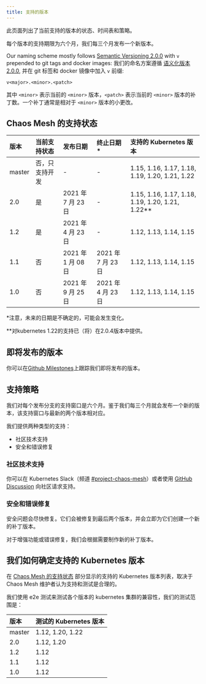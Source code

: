 ```yaml
---
title: 支持的版本
---
```


此页面列出了当前支持的版本的状态、时间表和策略。

每个版本的支持期限为六个月，我们每三个月发布一个新版本。

Our naming scheme mostly follows [Semantic Versioning 2.0.0](https://semver.org/) with `v` prepended to git tags and docker images:
我们的命名方案遵循 [语义化版本 2.0.0](https://semver.org/lang/zh-CN/), 并在 git 标签和 docker 镜像中加入 `v` 前缀:

```plain
v<major>.<minor>.<patch>
```

其中 `<minor>` 表示当前的 `<minor>` 版本，`<patch>` 表示当前的 `<minor>` 版本的补丁数。一个补丁通常是相对于 `<minor>` 版本的小更改。

## Chaos Mesh 的支持状态

| 版本   | 当前支持状态   | 发布日期           | 终止日期*          | 支持的 Kubernetes 版本                           |
| :----- | :------------- | :----------------- | :----------------- | :----------------------------------------------- |
| master | 否，只支持开发 | -                  | -                  | 1.15, 1.16, 1.17, 1.18, 1.19, 1.20, 1.21, 1.22   |
| 2.0    | 是             | 2021 年 7 月 23 日 | -                  | 1.15, 1.16, 1.17, 1.18, 1.19, 1.20, 1.21, 1.22** |
| 1.2    | 是             | 2021 年 4 月 23 日 | -                  | 1.12, 1.13, 1.14, 1.15                           |
| 1.1    | 否             | 2021 年 1 月 08 日 | 2021 年 7 月 23 日 | 1.12, 1.13, 1.14, 1.15                           |
| 1.0    | 否             | 2021 年 9 月 25 日 | 2021 年 4 月 23 日 | 1.12, 1.13, 1.14, 1.15                           |

*注意，未来的日期是不确定的，可能会发生变化。

**对kubernetes 1.22的支持已（将）在2.0.4版本中提供。

## 即将发布的版本

你可以在[Github Milestones](https://github.com/chaos-mesh/chaos-mesh/milestones)上跟踪我们即将发布的版本。

## 支持策略

我们对每个发布分支的支持窗口是六个月。鉴于我们每三个月就会发布一个新的版本，该支持窗口与最新的两个版本相对应。

我们提供两种类型的支持：

- 社区技术支持
- 安全和错误修复

### 社区技术支持

你可以在 Kubernetes Slack（频道 [#project-chaos-mesh](https://cloud-native.slack.com/archives/C0193VAV272)）或者使用 [GitHub Discussion](https://github.com/chaos-mesh/chaos-mesh/discussions) 向社区请求支持。

### 安全和错误修复

安全问题会尽快修复。它们会被修复到最后两个版本，并会立即为它们创建一个新的补丁版本。

对于增强功能或错误修复，我们会根据需要制作新的补丁版本。

## 我们如何确定支持的 Kubernetes 版本

在 [Chaos Mesh 的支持状态](#chaos-mesh-的支持状态) 部分显示的支持的 Kubernetes 版本列表，取决于 Chaos Mesh 维护者认为支持和测试是合理的。

我们使用 e2e 测试来测试各个版本的 kubernetes 集群的兼容性，我们的测试范围是：

| 版本   | 测试的 Kubernetes 版本 |
| :----- | :--------------------- |
| master | 1.12, 1.20, 1.22       |
| 2.0    | 1.12, 1.20             |
| 1.2    | 1.12                   |
| 1.1    | 1.12                   |
| 1.0    | 1.12                   |
